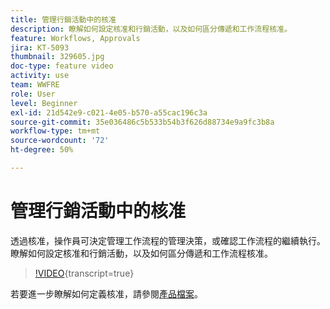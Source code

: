 ```yaml
---
title: 管理行銷活動中的核准
description: 瞭解如何設定核准和行銷活動，以及如何區分傳遞和工作流程核准。
feature: Workflows, Approvals
jira: KT-5093
thumbnail: 329605.jpg
doc-type: feature video
activity: use
team: WWFRE
role: User
level: Beginner
exl-id: 21d542e9-c021-4e05-b570-a55cac196c3a
source-git-commit: 35e036486c5b533b54b3f626d88734e9a9fc3b8a
workflow-type: tm+mt
source-wordcount: '72'
ht-degree: 50%

---
```


# 管理行銷活動中的核准

透過核准，操作員可決定管理工作流程的管理決策，或確認工作流程的繼續執行。
瞭解如何設定核准和行銷活動，以及如何區分傳遞和工作流程核准。

>[!VIDEO](https://video.tv.adobe.com/v/3452629?quality=12&learn=on&captions=chi_hant){transcript=true}

若要進一步瞭解如何定義核准，請參閱[產品檔案](https://experienceleague.adobe.com/docs/campaign-classic/using/automating-with-workflows/executing-a-workflow/defining-approvals.html?lang=zh-Hant#sending-emails)。

